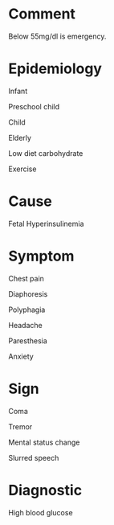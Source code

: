# Comment

Below 55mg/dl is emergency.

# Epidemiology

Infant

Preschool child

Child

Elderly

Low diet carbohydrate

Exercise

# Cause

Fetal Hyperinsulinemia

# Symptom

Chest pain

Diaphoresis

Polyphagia

Headache

Paresthesia

Anxiety

# Sign

Coma

Tremor

Mental status change

Slurred speech

# Diagnostic

High blood glucose
